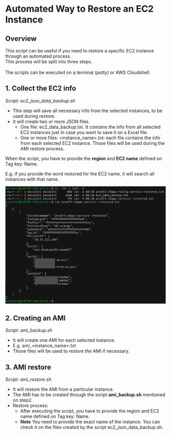 # Automated Way to Restore an EC2 Instance

## Overview
This script can be useful if you need to restore a specific EC2 instance through an automated process. <br />
This process will be split into three steps. <br />
<br />
The scripts can be executed on a terminal (putty) or AWS Cloudshell.

## 1. Collect the EC2 info
*Script: ec2_json_data_backup.sh*

- This step will save all necessary info from the selected instances, to be used during restore.
- It will create two or more JSON files.
  - One file: ec2_data_backup.txt. It contains the info from all selected EC2 instances just in case you want to save it on a Excel file.
  - One or more files: <instance_name>.txt: each file contains the info from each selected EC2 instance. Those files will be used during the AMI restore process.

When the script, you have to provide the **region** and **EC2 name** defined on Tag key: Name.

E.g. if you provide the word restored for the EC2 name, it will search all instances with that name.

![My Image](images/image1.png)

## 2. Creating an AMI
*Script: ami_backup.sh*

- It will create one AMI for each selected instance.
- E.g. ami_<instance_name>.txt
- Those files will be used to restore the AMI if necessary.

## 3. AMI restore
*Script: ami_restore.sh*

- It will restore the AMI from a particular instance. 
- The AMI has to be created through the script **ami_backup.sh** mentioned on step2.
- Restore process: 
  - After executing the script, you have to provide the region and EC2 name defined on Tag key: Name.
  - **Note** You need to provide the exact name of the instance. You can check it on the files created by the script ec2_json_data_backup.sh.
